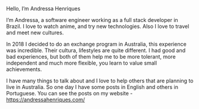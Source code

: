 Hello, I’m Andressa Henriques

I’m Andressa, a software engineer working as a full stack developer in Brazil. I love to watch anime, and try new technologies. Also I love to travel and meet new cultures.

In 2018 I decided to do an exchange program in Australia, this experience was incredible. Their cultura, lifestyles are quite different. I had good and bad experiences, but both of them help me to be more tolerant, more independent and much more flexible, you learn to value small achievements.

I have many things to talk about and I love to help others that are planning to live in Australia. So one day I have some posts in English and others in Portuguese. You can see the posts on my website - https://andressahenriques.com/
